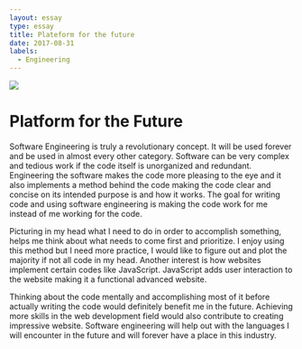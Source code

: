 ```yaml
---
layout: essay
type: essay
title: Plateform for the future
date: 2017-08-31
labels:
  - Engineering
---
```


<img class="ui medium right floated rounded image" src="../images/software-code.jpg">


<H1>Platform for the Future</H1>


<p>Software Engineering is truly a revolutionary concept. It will be used forever and be used in almost every other category. Software can be very complex and tedious work if the code itself is unorganized and redundant. Engineering the software makes the code more pleasing to the eye and it also implements a method behind the code making the code clear and concise on its intended purpose is and how it works. The goal for writing code and using software engineering is making the code work for me instead of me working for the code.</p>
<p>Picturing in my head what I need to do in order to accomplish something, helps me think about what needs to come first and prioritize. I enjoy using this method but I need more practice, I would like to figure out and plot the majority if not all code in my head. Another interest is how websites implement certain codes like JavaScript. JavaScript adds user interaction to the website making it a functional advanced website.</p>
<p>Thinking about the code mentally and accomplishing most of it before actually writing the code would definitely benefit me in the future. Achieving more skills in the web development field would also contribute to creating impressive website. Software engineering will help out with the languages I will encounter in the future and will forever have a place in this industry.</p>


